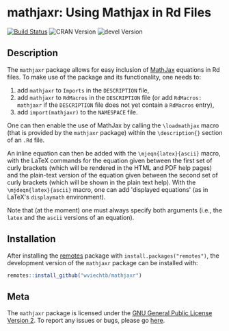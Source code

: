 mathjaxr: Using Mathjax in Rd Files
===================================

[![Build Status](https://travis-ci.org/wviechtb/mathjaxr.svg?branch=master)](https://travis-ci.org/wviechtb/mathjaxr)
![CRAN Version](https://www.r-pkg.org/badges/version/mathjaxr)
![devel Version](https://img.shields.io/badge/devel-0.2--0-brightgreen.svg)

## Description

The `mathjaxr` package allows for easy inclusion of [MathJax](https://www.mathjax.org/) equations in Rd files. To make use of the package and its functionality, one needs to:

1. add `mathjaxr` to `Imports` in the `DESCRIPTION` file,
2. add `mathjaxr` to `RdMacros` in the `DESCRIPTION` file (or add `RdMacros: mathjaxr` if the `DESCRIPTION` file does not yet contain a `RdMacros` entry),
3. add `import(mathjaxr)` to the `NAMESPACE` file.

One can then enable the use of MathJax by calling the `\loadmathjax` macro (that is provided by the `mathjaxr` package) within the `\description{}` section of an `.Rd` file.

An inline equation can then be added with the `\mjeqn{latex}{ascii}` macro, with the LaTeX commands for the equation given between the first set of curly brackets (which will be rendered in the HTML and PDF help pages) and the plain-text version of the equation given between the second set of curly brackets (which will be shown in the plain text help). With the `\mjdeqn{latex}{ascii}` macro, one can add 'displayed equations' (as in LaTeX's `displaymath` environment).

Note that (at the moment) one must always specify both arguments (i.e., the `latex` and the `ascii` versions of an equation).

## Installation

After installing the [remotes](https://cran.r-project.org/package=remotes) package with ```install.packages("remotes")```, the development version of the `mathjaxr` package can be installed with:
```r
remotes::install_github("wviechtb/mathjaxr")
```

## Meta

The `mathjaxr` package is licensed under the [GNU General Public License Version 2](https://www.gnu.org/licenses/old-licenses/gpl-2.0.txt). To report any issues or bugs, please go [here](https://github.com/wviechtb/mathjaxr/issues).
